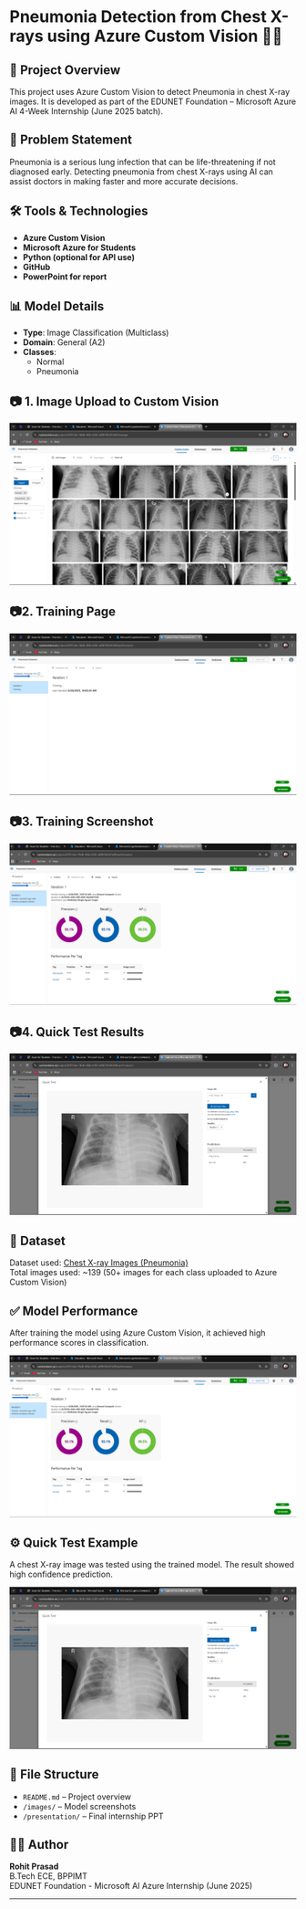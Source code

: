 
# Pneumonia Detection from Chest X-rays using Azure Custom Vision 🩻🤖

## 📌 Project Overview
This project uses Azure Custom Vision to detect Pneumonia in chest X-ray images. It is developed as part of the EDUNET Foundation – Microsoft Azure AI 4-Week Internship (June 2025 batch).

## 🎯 Problem Statement
Pneumonia is a serious lung infection that can be life-threatening if not diagnosed early. Detecting pneumonia from chest X-rays using AI can assist doctors in making faster and more accurate decisions.

## 🛠️ Tools & Technologies
- **Azure Custom Vision**
- **Microsoft Azure for Students**
- **Python (optional for API use)**
- **GitHub**
- **PowerPoint for report**

## 📊 Model Details
- **Type**: Image Classification (Multiclass)
- **Domain**: General (A2)
- **Classes**: 
  - Normal
  - Pneumonia


## 📷 1. Image Upload to Custom Vision
![Upload](https://github.com/rohit9232/Pneumonia-Detection-AzureAI/blob/main/image-upload.png.png?raw=true)

## 📷2. Training Page
![Training](https://github.com/rohit9232/Pneumonia-Detection-AzureAI/blob/main/training_screen.png.png?raw=true)

## 📷3. Training Screenshot
![Training](https://github.com/rohit9232/Pneumonia-Detection-AzureAI/blob/main/model_training.png.png?raw=true)   

## 📷4. Quick Test Results
![Quick Test](https://github.com/rohit9232/Pneumonia-Detection-AzureAI/blob/main/quick_test_result.png.png?raw=true)


## 📁 Dataset
Dataset used: [Chest X-ray Images (Pneumonia)](https://www.kaggle.com/paultimothymooney/chest-xray-pneumonia)  
Total images used: ~139 
(50+ images for each class uploaded to Azure Custom Vision)

## ✅ Model Performance
After training the model using Azure Custom Vision, it achieved high performance scores in classification.

![Model Performance Screenshot](https://github.com/rohit9232/Pneumonia-Detection-AzureAI/blob/main/model_training.png.png?raw=true)

## ⚙️ Quick Test Example
A chest X-ray image was tested using the trained model. The result showed high confidence prediction.

![Quick Test Result](https://github.com/rohit9232/Pneumonia-Detection-AzureAI/blob/main/quick_test_result.png.png?raw=true)

## 📁 File Structure
- `README.md` – Project overview
- `/images/` – Model screenshots
- `/presentation/` – Final internship PPT

## 👨‍💻 Author
**Rohit Prasad**  
B.Tech ECE, BPPIMT  
EDUNET Foundation - Microsoft AI Azure Internship (June 2025)

---
